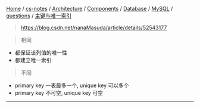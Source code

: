 [Home](https://mengxianbin.github.io) /
[cs-notes](https://mengxianbin.github.io/cs-notes/site) /
[Architecture](https://mengxianbin.github.io/cs-notes/site/Architecture) /
[Components](https://mengxianbin.github.io/cs-notes/site/Architecture/Components) /
[Database](https://mengxianbin.github.io/cs-notes/site/Architecture/Components/Database) /
[MySQL](https://mengxianbin.github.io/cs-notes/site/Architecture/Components/Database/MySQL) /
[questions](https://mengxianbin.github.io/cs-notes/site/Architecture/Components/Database/MySQL/questions) /
[主键与唯一索引](https://mengxianbin.github.io/cs-notes/site/Architecture/Components/Database/MySQL/questions/%E4%B8%BB%E9%94%AE%E4%B8%8E%E5%94%AF%E4%B8%80%E7%B4%A2%E5%BC%95)

> https://blog.csdn.net/nanaMasuda/article/details/52543177

> 相同

- 都保证该列值的唯一性
- 都建立唯一索引

> 不同

- primary key 一表最多一个, unique key 可以多个
- primary key 不可空, unique key 可空

---
